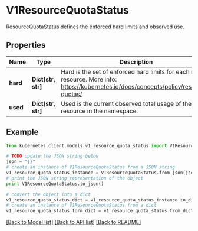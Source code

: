 # V1ResourceQuotaStatus

ResourceQuotaStatus defines the enforced hard limits and observed use.

## Properties

Name | Type | Description | Notes
------------ | ------------- | ------------- | -------------
**hard** | **Dict[str, str]** | Hard is the set of enforced hard limits for each named resource. More info: https://kubernetes.io/docs/concepts/policy/resource-quotas/ | [optional] 
**used** | **Dict[str, str]** | Used is the current observed total usage of the resource in the namespace. | [optional] 

## Example

```python
from kubernetes.client.models.v1_resource_quota_status import V1ResourceQuotaStatus

# TODO update the JSON string below
json = "{}"
# create an instance of V1ResourceQuotaStatus from a JSON string
v1_resource_quota_status_instance = V1ResourceQuotaStatus.from_json(json)
# print the JSON string representation of the object
print V1ResourceQuotaStatus.to_json()

# convert the object into a dict
v1_resource_quota_status_dict = v1_resource_quota_status_instance.to_dict()
# create an instance of V1ResourceQuotaStatus from a dict
v1_resource_quota_status_form_dict = v1_resource_quota_status.from_dict(v1_resource_quota_status_dict)
```
[[Back to Model list]](../README.md#documentation-for-models) [[Back to API list]](../README.md#documentation-for-api-endpoints) [[Back to README]](../README.md)


